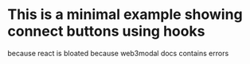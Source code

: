 # This is a minimal example showing connect buttons using hooks

because react is bloated
because web3modal docs contains errors
